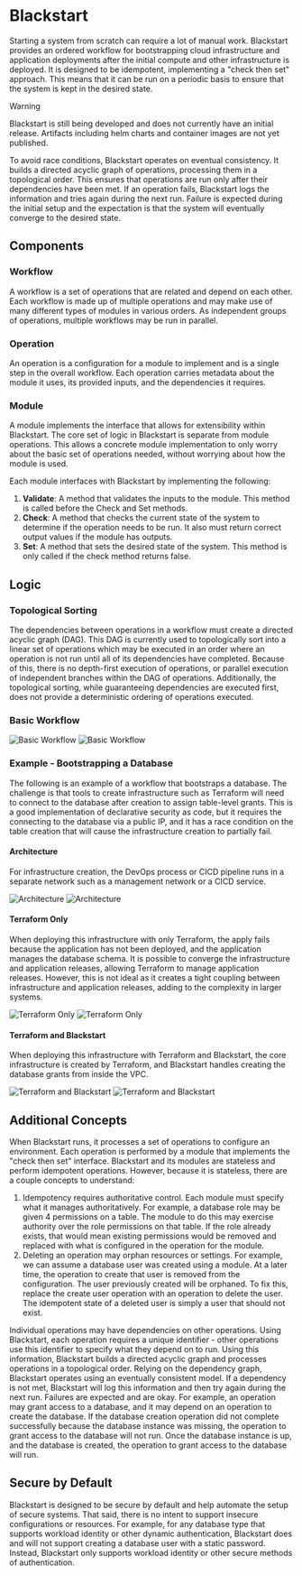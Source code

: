 # Blackstart

Starting a system from scratch can require a lot of manual work. Blackstart provides an ordered
workflow for bootstrapping cloud infrastructure and application deployments after the initial
compute and other infrastructure is deployed. It is designed to be idempotent, implementing a "check
then set" approach. This means that it can be run on a periodic basis to ensure that the system is
kept in the desired state.

> [!WARNING]  
> Blackstart is still being developed and does not currently have an initial release. Artifacts
> including helm charts and container images are not yet published.

To avoid race conditions, Blackstart operates on eventual consistency. It builds a directed acyclic
graph of operations, processing them in a topological order. This ensures that operations are run
only after their dependencies have been met. If an operation fails, Blackstart logs the information
and tries again during the next run. Failure is expected during the initial setup and the
expectation is that the system will eventually converge to the desired state.

## Components

### Workflow

A workflow is a set of operations that are related and depend on each other. Each workflow is made
up of multiple operations and may make use of many different types of modules in various orders. As
independent groups of operations, multiple workflows may be run in parallel.

### Operation

An operation is a configuration for a module to implement and is a single step in the overall
workflow. Each operation carries metadata about the module it uses, its provided inputs, and the
dependencies it requires.

### Module

A module implements the interface that allows for extensibility within Blackstart. The core set of
logic in Blackstart is separate from module operations. This allows a concrete module implementation
to only worry about the basic set of operations needed, without worrying about how the module is
used.

Each module interfaces with Blackstart by implementing the following:

1. **Validate**: A method that validates the inputs to the module. This method is called before the
   Check and Set methods.
2. **Check**: A method that checks the current state of the system to determine if the operation
   needs to be run. It also must return correct output values if the module has outputs.
3. **Set**: A method that sets the desired state of the system. This method is only called if the
   check method returns false.

## Logic

### Topological Sorting

The dependencies between operations in a workflow must create a directed acyclic graph (DAG). This
DAG is currently used to topologically sort into a linear set of operations which may be executed in
an order where an operation is not run until all of its dependencies have completed. Because of
this, there is no depth-first execution of operations, or parallel execution of independent branches
within the DAG of operations. Additionally, the topological sorting, while guaranteeing dependencies
are executed first, does not provide a deterministic ordering of operations executed.

### Basic Workflow

![Basic Workflow](docs/images/workflow-light.svg#gh-light-mode-only)
![Basic Workflow](docs/images/workflow-dark.svg#gh-dark-mode-only)

### Example - Bootstrapping a Database

The following is an example of a workflow that bootstraps a database. The challenge is that tools to
create infrastructure such as Terraform will need to connect to the database after creation to
assign table-level grants. This is a good implementation of declarative security as code, but it
requires the connecting to the database via a public IP, and it has a race condition on the table
creation that will cause the infrastructure creation to partially fail.

#### Architecture

For infrastructure creation, the DevOps process or CICD pipeline runs in a separate network such as
a management network or a CICD service.

![Architecture](docs/images/ex1-arch-light.svg#gh-light-mode-only)
![Architecture](docs/images/ex1-arch-dark.svg#gh-dark-mode-only)

#### Terraform Only

When deploying this infrastructure with only Terraform, the apply fails because the application has
not been deployed, and the application manages the database schema. It is possible to converge the
infrastructure and application releases, allowing Terraform to manage application releases. However,
this is not ideal as it creates a tight coupling between infrastructure and application releases,
adding to the complexity in larger systems.

![Terraform Only](docs/images/ex1-tf-only-light.svg#gh-light-mode-only)
![Terraform Only](docs/images/ex1-tf-only-dark.svg#gh-dark-mode-only)

#### Terraform and Blackstart

When deploying this infrastructure with Terraform and Blackstart, the core infrastructure is created
by Terraform, and Blackstart handles creating the database grants from inside the VPC.

![Terraform and Blackstart](docs/images/ex1-tf-blackstart-light.svg#gh-light-mode-only)
![Terraform and Blackstart](docs/images/ex1-tf-blackstart-dark.svg#gh-dark-mode-only)

## Additional Concepts

When Blackstart runs, it processes a set of operations to configure an environment. Each operation
is performed by a module that implements the "check then set" interface. Blackstart and its modules
are stateless and perform idempotent operations. However, because it is stateless, there are a
couple concepts to understand:

1. Idempotency requires authoritative control. Each module must specify what it manages
   authoritatively. For example, a database role may be given 4 permissions on a table. The module
   to do this may exercise authority over the role permissions on that table. If the role already
   exists, that would mean existing permissions would be removed and replaced with what is
   configured in the operation for the module.
2. Deleting an operation may orphan resources or settings. For example, we can assume a database
   user was created using a module. At a later time, the operation to create that user is removed
   from the configuration. The user previously created will be orphaned. To fix this, replace the
   create user operation with an operation to delete the user. The idempotent state of a deleted
   user is simply a user that should not exist.

Individual operations may have dependencies on other operations. Using Blackstart, each operation
requires a unique identifier - other operations use this identifier to specify what they depend on
to run. Using this information, Blackstart builds a directed acyclic graph and processes operations
in a topological order. Relying on the dependency graph, Blackstart operates using an eventually
consistent model. If a dependency is not met, Blackstart will log this information and then try
again during the next run. Failures are expected and are okay. For example, an operation may grant
access to a database, and it may depend on an operation to create the database. If the database
creation operation did not complete successfully because the database instance was missing, the
operation to grant access to the database will not run. Once the database instance is up, and the
database is created, the operation to grant access to the database will run.

## Secure by Default

Blackstart is designed to be secure by default and help automate the setup of secure systems. That
said, there is no intent to support insecure configurations or resources. For example, for any
database type that supports workload identity or other dynamic authentication, Blackstart does and
will not support creating a database user with a static password. Instead, Blackstart only supports
workload identity or other secure methods of authentication.
